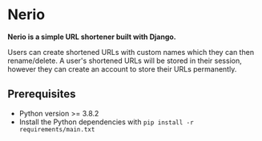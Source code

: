 # Nerio
**Nerio is a simple URL shortener built with Django.** 

Users can create shortened URLs with custom names which they can then rename/delete. A user's shortened URLs will be stored in their session, however they can create an account to store their URLs permanently.

## Prerequisites
- Python version >= 3.8.2
- Install the Python dependencies with `pip install -r requirements/main.txt`